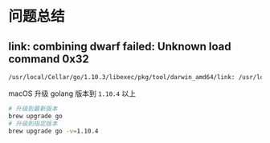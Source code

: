 # 问题总结

## link: combining dwarf failed: Unknown load command 0x32

```bash
/usr/local/Cellar/go/1.10.3/libexec/pkg/tool/darwin_amd64/link: /usr/local/Cellar/go/1.10.3/libexec/pkg/tool/darwin_amd64/link: combining dwarf failed: Unknown load command 0x32 (50)
```

macOS 升级 golang 版本到 `1.10.4` 以上

```bash
# 升级到最新版本
brew upgrade go
# 升级到指定版本
brew upgrade go -v=1.10.4
```

